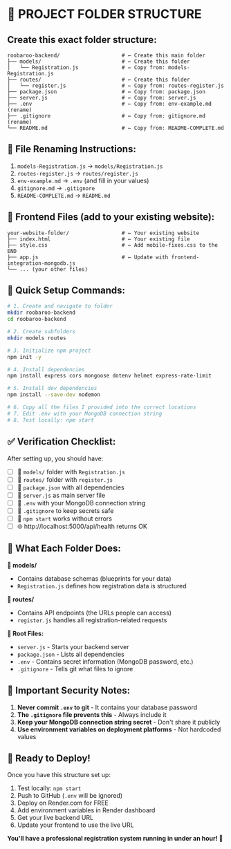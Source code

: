 # 📁 PROJECT FOLDER STRUCTURE

## Create this exact folder structure:

```
roobaroo-backend/                    # ← Create this main folder
├── models/                          # ← Create this folder
│   └── Registration.js              # ← Copy from: models-Registration.js
├── routes/                          # ← Create this folder
│   └── register.js                  # ← Copy from: routes-register.js
├── package.json                     # ← Copy from: package.json
├── server.js                        # ← Copy from: server.js
├── .env                             # ← Copy from: env-example.md (rename)
├── .gitignore                       # ← Copy from: gitignore.md (rename)
└── README.md                        # ← Copy from: README-COMPLETE.md
```

## 🔧 File Renaming Instructions:

1. `models-Registration.js` → `models/Registration.js`
2. `routes-register.js` → `routes/register.js`
3. `env-example.md` → `.env` (and fill in your values)
4. `gitignore.md` → `.gitignore`
5. `README-COMPLETE.md` → `README.md`

## 📱 Frontend Files (add to your existing website):

```
your-website-folder/                 # ← Your existing website
├── index.html                       # ← Your existing file
├── style.css                        # ← Add mobile-fixes.css to the END
├── app.js                           # ← Update with frontend-integration-mongodb.js
└── ... (your other files)
```

## 🚀 Quick Setup Commands:

```bash
# 1. Create and navigate to folder
mkdir roobaroo-backend
cd roobaroo-backend

# 2. Create subfolders
mkdir models routes

# 3. Initialize npm project
npm init -y

# 4. Install dependencies
npm install express cors mongoose dotenv helmet express-rate-limit

# 5. Install dev dependencies
npm install --save-dev nodemon

# 6. Copy all the files I provided into the correct locations
# 7. Edit .env with your MongoDB connection string
# 8. Test locally: npm start
```

## ✅ Verification Checklist:

After setting up, you should have:
- [ ] 📁 `models/` folder with `Registration.js`
- [ ] 📁 `routes/` folder with `register.js`  
- [ ] 📄 `package.json` with all dependencies
- [ ] 📄 `server.js` as main server file
- [ ] 📄 `.env` with your MongoDB connection string
- [ ] 📄 `.gitignore` to keep secrets safe
- [ ] 🚀 `npm start` works without errors
- [ ] 🌐 http://localhost:5000/api/health returns OK

## 🎯 What Each Folder Does:

**📁 models/** 
- Contains database schemas (blueprints for your data)
- `Registration.js` defines how registration data is structured

**📁 routes/**  
- Contains API endpoints (the URLs people can access)
- `register.js` handles all registration-related requests

**📄 Root Files:**
- `server.js` - Starts your backend server
- `package.json` - Lists all dependencies 
- `.env` - Contains secret information (MongoDB password, etc.)
- `.gitignore` - Tells git what files to ignore

## 🔐 Important Security Notes:

1. **Never commit `.env` to git** - It contains your database password
2. **The `.gitignore` file prevents this** - Always include it
3. **Keep your MongoDB connection string secret** - Don't share it publicly
4. **Use environment variables on deployment platforms** - Not hardcoded values

## 🎉 Ready to Deploy!

Once you have this structure set up:
1. Test locally: `npm start`
2. Push to GitHub (`.env` will be ignored)
3. Deploy on Render.com for FREE
4. Add environment variables in Render dashboard
5. Get your live backend URL
6. Update your frontend to use the live URL

**You'll have a professional registration system running in under an hour! 🚀**
